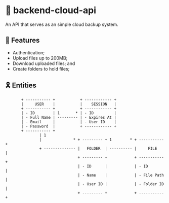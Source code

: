 # 🥿 backend-cloud-api

An API that serves as an simple cloud backup system.

## 🧵 Features

- Authentication;
- Upload files up to 200MB;
- Download uploaded files; and
- Create folders to hold files;

## 🎗️ Entities

```
       + ----------- +           + ------------ +
       |     USER    |           |    SESSION   |
       + ----------- +           + ------------ +
       | - ID        | 1       * | - ID         |
       | - Full Name | --------- | - Expires At |
       | - Email     |           | - User ID    |
       | - Password  |           + ------------ +
       + ----------- +
               | 1
               |              * + --------- + 1        * + ----------- +
               + -------------- |   FOLDER  | ---------- |     FILE    |
                                + --------- +            + ----------- +
                                | - ID      |            | - ID        |
                                | - Name    |            | - File Path |
                                | - User ID |            | - Folder ID |
                                + --------- +            + ----------- +
```